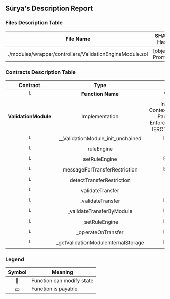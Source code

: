 ## Sūrya's Description Report

### Files Description Table


|  File Name  |  SHA-1 Hash  |
|-------------|--------------|
| ./modules/wrapper/controllers/ValidationEngineModule.sol | [object Promise] |


### Contracts Description Table


|  Contract  |         Type        |       Bases      |                  |                 |
|:----------:|:-------------------:|:----------------:|:----------------:|:---------------:|
|     └      |  **Function Name**  |  **Visibility**  |  **Mutability**  |  **Modifiers**  |
||||||
| **ValidationModule** | Implementation | Initializable, ContextUpgradeable, PauseModule, EnforcementModule, IERC1404Wrapper |||
| └ | __ValidationModule_init_unchained | Internal 🔒 | 🛑  | onlyInitializing |
| └ | ruleEngine | Public ❗️ |   |NO❗️ |
| └ | setRuleEngine | External ❗️ | 🛑  | onlyRole |
| └ | messageForTransferRestriction | External ❗️ |   |NO❗️ |
| └ | detectTransferRestriction | Public ❗️ |   |NO❗️ |
| └ | validateTransfer | Public ❗️ |   |NO❗️ |
| └ | _validateTransfer | Internal 🔒 |   | |
| └ | _validateTransferByModule | Internal 🔒 |   | |
| └ | _setRuleEngine | Internal 🔒 | 🛑  | |
| └ | _operateOnTransfer | Internal 🔒 | 🛑  | |
| └ | _getValidationModuleInternalStorage | Internal 🔒 |   | |


### Legend

|  Symbol  |  Meaning  |
|:--------:|-----------|
|    🛑    | Function can modify state |
|    💵    | Function is payable |
